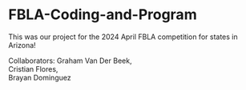 # FBLA-Coding-and-Program

This was our project for the 2024 April FBLA competition for states in Arizona!

Collaborators:
Graham Van Der Beek,<br>
Cristian Flores,<br>
Brayan Dominguez
